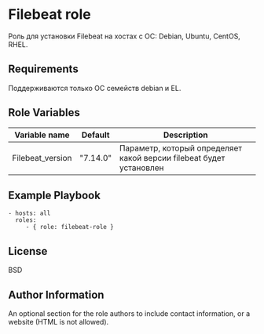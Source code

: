 Filebeat role
=========

Роль для установки Filebeat на хостах с ОС: Debian, Ubuntu, CentOS, RHEL.

Requirements
------------

Поддерживаются только ОС семейств debian и EL.

Role Variables
--------------

| Variable name | Default | Description |
|-----------------------|----------|-------------------------|
| Filebeat_version | "7.14.0" | Параметр, который определяет какой версии filebeat будет установлен |

Example Playbook
----------------

    - hosts: all
      roles:
         - { role: filebeat-role }

License
-------

BSD

Author Information
------------------

An optional section for the role authors to include contact information, or a website (HTML is not allowed).
